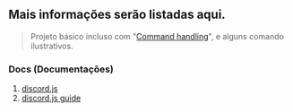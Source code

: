 Mais informações serão listadas aqui.
----------------------------
> Projeto básico incluso com "[Command handling](https://discordjs.guide/command-handling/#individual-command-files)", e alguns comando ilustrativos.

### Docs (Documentações)

1) [discord.js](https://discord.js.org/#/docs/main/stable/general/welcome)
2) [discord.js guide](https://discordjs.guide)

